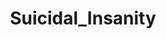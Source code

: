 ---
title: Suicidal_Insanity
crosslinks:
- kDvRuIQYzRjJFWOjIqSCZyEujLLSUq81e6m49eZ0mPxR9iAEmNtaCHp4IAJZ7cXRrMD9LgXmICgYlzUcARXPHfdySnx3nUBY
---